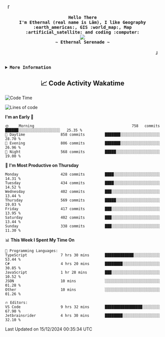 <!-- Ethernal GitHub Profile -->
<div align="justify">

<!-- Profile -->
<p align="left"><strong><samp>「</samp></strong></p>
  <p align="center">
    <samp>
      <b>
        Hello There
      <br>
        I'm Ethernal (real name is Lâm), I like Geography :earth_americas:, GIS :world_map:, Map :artificial_satellite: and coding :computer:
      </b>
      <br>
        <image src="https://readme-typing-svg.herokuapp.com?font=Iosevka&size=16&color=6791c9&center=true&width=410&height=45&lines=Making%20world%20better%20by%20coding.">
      <br>
      <b>
        ~ Ethernal Serenade ~
      </b>
    </samp>
  </p>
<p align="right"><strong><samp>」</samp></strong></p>

<br>

<details>
<summary><samp><b>More Information</b></samp></summary>

<h2></h2><br>

<!-- Contact Me -->
<p align="center">
  <samp>
    [<a href="https://www.facebook.com/bavuongdaradi.3990">facebook</a>]
    [<a href="mailto:nguyenduclam0605@gmail.com">gmail</a>]
  </samp>
</p>

<h2></h2><br>

<!-- Profile Views Badge -->
<p align="center">
  <samp>
  <a href="#--------">
    <img src="https://komarev.com/ghpvc/?username=ethernal-serenade&label=Profile+Views&color=grey" alt="profile views" /> 
  </a>
  </samp>
</p>

<!-- Github Trophy -->
<div align="center">
  <table>
    <tr>
      <td><a href="#--------"><img align="center" alt="GitHub Trophy" src="https://github-trophies.vercel.app/?username=ethernal-serenade&rank=SECRET,SSS,SS,S,AAA,AA,A&row=2&column=3&margin-w=15&margin-h=15&no-frame=true&theme=nord"></a></td>
    </tr>
  </table>
</div>

<!-- Github Stats -->
<div align="center">
  <table>
    <tr>
      <td><a href="#--------"><img height="137px" align="center" alt="GitHub Stats" src="https://github-readme-stats.vercel.app/api?username=ethernal-serenade&count_private=true&show_icons=true&include_all_commits=true&line_height=21&hide_border=true&theme=nord"/></a></td>
      <td><a href="#--------"><img height="137px" align="center" alt="Top Language" src="https://github-readme-stats.vercel.app/api/top-langs/?username=ethernal-serenade&layout=compact&line_height=21&hide_border=true&theme=nord"/></a></td>
    </tr>
	<tr>
	  <td colspan="2" align="center"><a href="#--------"><img alt="GitHub Streak" src="https://github-readme-streak-stats.herokuapp.com/?user=Ethernal-Serenade&theme=algolia"></a></td>
	</tr>
  </table>
</div>
</details>

<h2 align='center'> 📈 Code Activity Wakatime </h2>

<!--START_SECTION:waka-->
![Code Time](http://img.shields.io/badge/Code%20Time-769%20hrs%2010%20mins-blue)

![Lines of code](https://img.shields.io/badge/From%20Hello%20World%20I%27ve%20Written-14.0%20million%20lines%20of%20code-blue)

**I'm an Early 🐤** 

```text
🌞 Morning                758 commits         ██████░░░░░░░░░░░░░░░░░░░   25.35 % 
🌆 Daytime                858 commits         ███████░░░░░░░░░░░░░░░░░░   28.70 % 
🌃 Evening                806 commits         ███████░░░░░░░░░░░░░░░░░░   26.96 % 
🌙 Night                  568 commits         █████░░░░░░░░░░░░░░░░░░░░   19.00 % 
```
📅 **I'm Most Productive on Thursday** 

```text
Monday                   428 commits         ████░░░░░░░░░░░░░░░░░░░░░   14.31 % 
Tuesday                  434 commits         ████░░░░░░░░░░░░░░░░░░░░░   14.52 % 
Wednesday                402 commits         ███░░░░░░░░░░░░░░░░░░░░░░   13.44 % 
Thursday                 569 commits         █████░░░░░░░░░░░░░░░░░░░░   19.03 % 
Friday                   417 commits         ███░░░░░░░░░░░░░░░░░░░░░░   13.95 % 
Saturday                 402 commits         ███░░░░░░░░░░░░░░░░░░░░░░   13.44 % 
Sunday                   338 commits         ███░░░░░░░░░░░░░░░░░░░░░░   11.30 % 
```


📊 **This Week I Spent My Time On** 

```text
💬 Programming Languages: 
TypeScript               7 hrs 30 mins       █████████████░░░░░░░░░░░░   53.44 % 
C#                       4 hrs 20 mins       ████████░░░░░░░░░░░░░░░░░   30.85 % 
JavaScript               1 hr 28 mins        ███░░░░░░░░░░░░░░░░░░░░░░   10.52 % 
JSON                     10 mins             ░░░░░░░░░░░░░░░░░░░░░░░░░   01.28 % 
Other                    10 mins             ░░░░░░░░░░░░░░░░░░░░░░░░░   01.26 % 

🔥 Editors: 
VS Code                  9 hrs 32 mins       █████████████████░░░░░░░░   67.90 % 
Jetbrainsrider           4 hrs 30 mins       ████████░░░░░░░░░░░░░░░░░   32.10 % 
```


 Last Updated on 15/12/2024 00:35:34 UTC
<!--END_SECTION:waka-->
